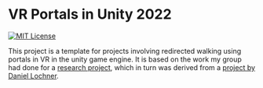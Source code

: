 # VR Portals in Unity 2022

[![MIT License](https://img.shields.io/badge/license-MIT-blue.svg?style=flat)](http://choosealicense.com/licenses/mit/)

This project is a template for projects involving redirected walking using portals in VR in the unity game engine. It is based on the work my group had done for a [research project](https://github.com/Flame1190/CompSci-715-Unity), which in turn was derived from a [project by Daniel Lochner](https://github.com/daniellochner/portals-vr). 
